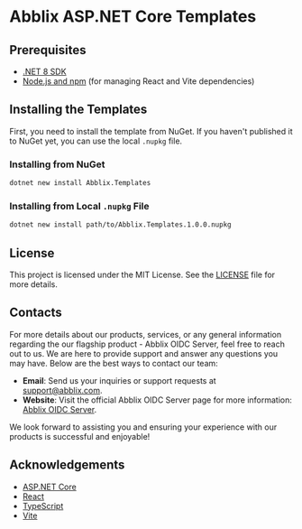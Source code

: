 # Abblix ASP.NET Core Templates

## Prerequisites

- [.NET 8 SDK](https://dotnet.microsoft.com/download/dotnet/8.0)
- [Node.js and npm](https://nodejs.org/) (for managing React and Vite dependencies)

## Installing the Templates

First, you need to install the template from NuGet. If you haven't published it to NuGet yet, you can use the local `.nupkg` file.

### Installing from NuGet

```sh
dotnet new install Abblix.Templates
```

### Installing from Local `.nupkg` File

```sh
dotnet new install path/to/Abblix.Templates.1.0.0.nupkg
```

## License

This project is licensed under the MIT License. See the [LICENSE](LICENSE) file for more details.

## Contacts

For more details about our products, services, or any general information regarding the our flagship product - Abblix OIDC Server, feel free to reach out to us. We are here to provide support and answer any questions you may have. Below are the best ways to contact our team:

- **Email**: Send us your inquiries or support requests at [support@abblix.com](mailto:support@abblix.com).
- **Website**: Visit the official Abblix OIDC Server page for more information: [Abblix OIDC Server](https://www.abblix.com/abblix-oidc-server).

We look forward to assisting you and ensuring your experience with our products is successful and enjoyable!

## Acknowledgements

- [ASP.NET Core](https://docs.microsoft.com/aspnet/core)
- [React](https://reactjs.org/)
- [TypeScript](https://www.typescriptlang.org/)
- [Vite](https://vitejs.dev/)
